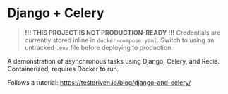 # Django + Celery

> **!!! THIS PROJECT IS NOT PRODUCTION-READY !!!** 
> Credentials are currently stored inline in `docker-compose.yaml`. Switch to using an untracked `.env` file before deploying to production.

A demonstration of asynchronous tasks using Django, Celery, and Redis. Containerized; requires Docker to run.

Follows a tutorial: https://testdriven.io/blog/django-and-celery/